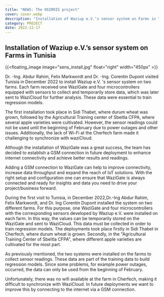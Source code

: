 ```yaml
---
title: "NEWS: The OSIRRIS project"
cover: cover.webp
description: "Installation of Waziup e.V.’s sensor system on Farms in Tunisia"
category: PROJECT
date: 2022-12-17
---
```

## Installation of Waziup e.V.’s sensor system on Farms in Tunisia

{{<floating_image image="sens_install.jpg" float="right" width="450px" >}}

Dr. -Ing. Abdur Rahim, Felix Markwordt and Dr. -Ing. Corentin Dupont visited Tunisia in December 2022 to install Waziup e.V. 's sensor system on two farms. Each farm received one WaziGate and four microcontrollers equipped with sensors to collect and temporarily store data, which was later sent to WaziCloud for further analysis. These data were essential to train regression models.


The first installation took place in Sidi Thabet, where durum wheat was grown, followed by the Agricultural Training center of Sbeitla CFPA, where several apple varieties were cultivated. However, the sensor readings could not be used until the beginning of February due to power outages and other issues. Additionally, the lack of Wi-Fi at the Cherfech farm made it challenging to synchronize with waziCloud.


Although the installation of WaziGate was a great success, the team has decided to establish a GSM connection in future deployment to enhance internet connectivity and achieve better results and readings. 

Adding a GSM connection to WaziGate can help to improve connectivity, increase data throughput and expand the reach of IoT solutions. With the right setup and configuration one can ensure that WaziGate is always connected and ready for insights and data you need to drive your project/business forward. 

During the first visit to Tunisia, in December 2022,Dr.-Ing Abdur Rahim, Felix Markwordt, and Dr. Ing Corentin Dupont installed the system on two different farms. For this purpose, one WaziGate and four microcontrollers with the corresponding sensors developed by Waziup e.V. were installed on each farm. In this way, the values can be temporarily stored on the WaziGate and sent to WaziCloud. This data must be collected in order to train regression models. 
The deployments took place firstly in Sidi Thabet in Cherfech, where durum wheat is grown. Secondly, in the "Agricultural Training Center of Sbeïtla CFPA", where different apple varieties are cultivated for the most part.

As previously mentioned, the two systems were installed on the farms to collect sensor readings. These data are part of the training data to build regression models. Since some problems, for example power outages, occurred, the data can only be used from the beginning of February.

Unfortunately, there was no wifi available at the farm in Cherfech, making it difficult to synchronize with WaziCloud. In future deployments we want to improve this by connecting to the internet via a GSM connection.
